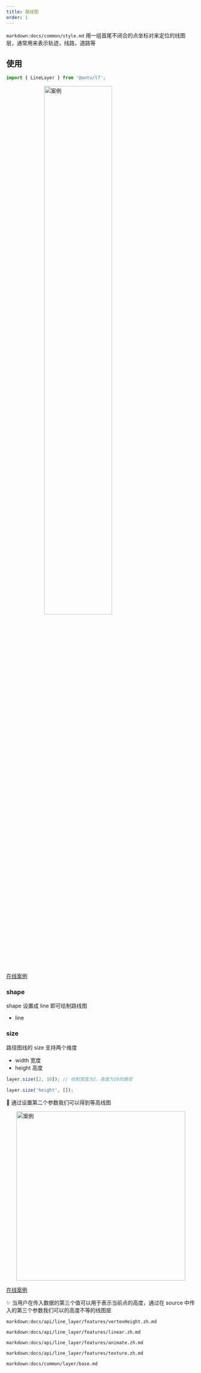 ```yaml
---
title: 路径图
order: 1
---
```


`markdown:docs/common/style.md`
用一组首尾不闭合的点坐标对来定位的线图层，通常用来表示轨迹，线路，道路等

## 使用

```javascript
import { LineLayer } from '@antv/l7';
```

<img width="60%" style="display: block;margin: 0 auto;" alt="案例" src='https://gw.alipayobjects.com/mdn/antv_site/afts/img/A*VJX5Qo7ufaAAAAAAAAAAAABkARQnAQ'>

[在线案例](../../../examples/gallery/animate#animate_path)

### shape

shape 设置成 line 即可绘制路线图

- line

### size

路径图线的 size 支持两个维度

- width 宽度
- height 高度

```javascript
layer.size([2, 10]); // 绘制宽度为2，高度为10的路径

layer.size('height', []);
```

🌟  通过设置第二个参数我们可以得到等高线图  

<img width="450px" style="display: block;margin: 0 auto;" alt="案例" src='https://gw.alipayobjects.com/mdn/antv_site/afts/img/A*p6LsTp3M144AAAAAAAAAAABkARQnAQ'>

[在线案例](../../../examples/line/isoline#ele)

✨  当用户在传入数据的第三个值可以用于表示当前点的高度，通过在 source 中传入的第三个参数我们可以的高度不等的线图层

`markdown:docs/api/line_layer/features/vertexHeight.zh.md`

`markdown:docs/api/line_layer/features/linear.zh.md`

`markdown:docs/api/line_layer/features/animate.zh.md`

`markdown:docs/api/line_layer/features/texture.zh.md`

`markdown:docs/common/layer/base.md`
